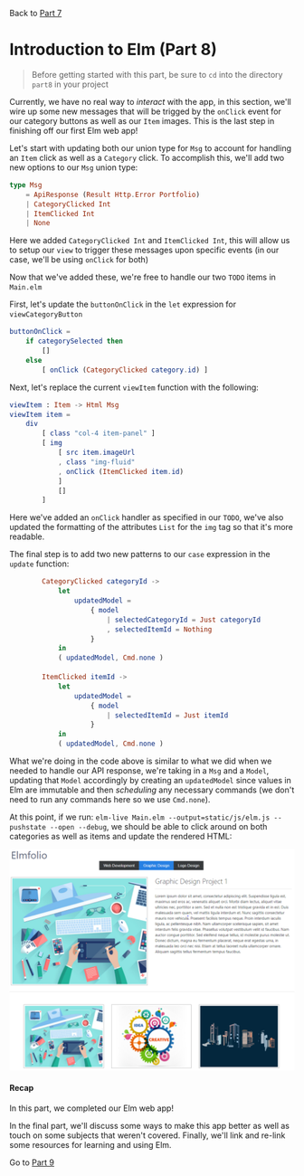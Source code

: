 
Back to [Part 7](../part7/README.md)

# Introduction to Elm (Part 8)

>Before getting started with this part, be sure to `cd` into the directory `part8` in your project

Currently, we have no real way to _interact_ with the app, in this section, we'll wire up some new 
messages that will be trigged by the `onClick` event for our category buttons as well as our `Item` images.
This is the last step in finishing off our first Elm web app!

Let's start with updating both our union type for `Msg` to account for handling an `Item` click as well as
a `Category` click. To accomplish this, we'll add two new options to our `Msg` union type:

```elm
type Msg
    = ApiResponse (Result Http.Error Portfolio)
    | CategoryClicked Int
    | ItemClicked Int
    | None
```

Here we added `CategoryClicked Int` and `ItemClicked Int`, this will allow us to setup our `view` to trigger these messages
upon specific events (in our case, we'll be using `onClick` for both)

Now that we've added these, we're free to handle our two `TODO` items in `Main.elm`

First, let's update the `buttonOnClick` in the `let` expression for `viewCategoryButton`

```elm
buttonOnClick =
    if categorySelected then
        []
    else
        [ onClick (CategoryClicked category.id) ]
```

Next, let's replace the current `viewItem` function with the following:

```elm
viewItem : Item -> Html Msg
viewItem item =
    div
        [ class "col-4 item-panel" ]
        [ img
            [ src item.imageUrl
            , class "img-fluid"
            , onClick (ItemClicked item.id)
            ]
            []
        ]
```

Here we've added an `onClick` handler as specified in our `TODO`, we've also updated the formatting of
the attributes `List` for the `img` tag so that it's more readable.

The final step is to add two new patterns to our `case` expression in the `update` function:

```elm
        CategoryClicked categoryId ->
            let
                updatedModel =
                    { model
                        | selectedCategoryId = Just categoryId
                        , selectedItemId = Nothing
                    }
            in
            ( updatedModel, Cmd.none )

        ItemClicked itemId ->
            let
                updatedModel =
                    { model
                        | selectedItemId = Just itemId
                    }
            in
            ( updatedModel, Cmd.none )
```

What we're doing in the code above is similar to what we did when we needed to handle our API response,
we're taking in a `Msg` and a `Model`, updating that `Model` accordingly by creating an 
`updatedModel` since values in Elm are immutable and then _scheduling_ any necessary commands (we don't
need to run any commands here so we use `Cmd.none`).

At this point, if we run: `elm-live Main.elm --output=static/js/elm.js --pushstate --open --debug`, we
should be able to click around on both categories as well as items and update the rendered HTML:

![App Preview](../static/images/app-item-selected.png)

#### Recap

In this part, we completed our Elm web app! 

In the final part, we'll discuss some ways to make this app better as well as touch on some subjects that
weren't covered. Finally, we'll link and re-link some resources for learning and using Elm.

Go to [Part 9](../part9/README.md)